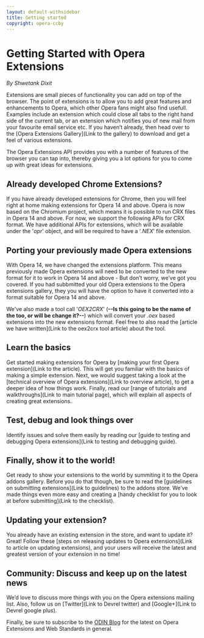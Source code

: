 ```yaml
---
layout: default-withsidebar
title: Getting started
copyright: opera-ccby
---
```


# Getting Started with Opera Extensions
*By Shwetank Dixit*

Extensions are small pieces of functionality you can add on top of the browser. The point of extensions is to allow you to add great features and enhancements to Opera, which other Opera fans might also find usefull.  Examples include an extension which could close all tabs to the right hand side of the current tab, or an extension which notifies you of new mail from your favourite email service etc. If you haven’t already, then head over to the [Opera Extensions Gallery](Link to the gallery) to download and get a feel of various extensions.

The Opera Extensions API provides you with a number of features of the browser you can tap into, thereby giving you a lot options for you to come up with great ideas for extensions.  

## Already developed Chrome Extensions?
If you have already developed extensions for Chrome, then you will feel right at home making extensions for Opera 14 and above. Opera is now based on the Chromium project, which means it is possible to run CRX files in Opera 14 and above. For now, we support the following APIs for CRX format. We have additional APIs for extensions, which will be available under the '*opr*' object, and will be required to have a ‘*.NEX*’ file extension. 

## Porting your previously made Opera extensions
With Opera 14, we have changed the extensions platform. This means previously made Opera extensions will need to be converted to the new format for it to work in Opera 14 and above - But don’t worry, we’ve got you covered. If you had subbmitted your old Opera extensions to the Opera extensions gallery, they you will have the option to have it converted into a format suitable for Opera 14 and above. 

We've also made a tool call '*OEX2CRX*' (**--Is this going to be the name of the too, or will be change it?--**) which will convert your *.oex* based extensions into the new extensions format. Feel free to also read the [article we have written](Link to the oex2crx tool article) about the tool. 

## Learn the basics
Get started making extensions for Opera by [making your first Opera extension](Link to the article). This will get you familiar with the basics of making a simple extension. Next, we would suggest taking a look at the [technical overview of Opera extensions](Link to overview article), to get a deeper idea of how things work. Finally, read our [range of tutorials and walkthroughs](Link to main tutorial page), which will explain all aspects of creating great extensions. 

## Test, debug and look things over
Identify issues and solve them easily by reading our [guide to testing and debugging Opera extensions](Link to testing and debugging guide). 

## Finally, show it to the world!
Get ready to show your extensions to the world by summiting it to the Opera addons gallery. Before you do that though, be sure to read the [guidelines on submitting extensions](Link to guidelines) to the addons store. We’ve made things even more easy and creating a [handy checklist for you to look at before submitting](Link to the checklist). 

## Updating your extension?
You already have an existing extension in the store, and want to update it? Great! Follow these [steps on releasing updates to Opera extensions](Link to article on updating extensions), and your users will receive the latest and greatest version of your extension in no time! 

## Community: Discuss and keep up on the latest news
We’d love to discuss more things with you on the Opera extensions mailing list. Also, follow us on [Twitter](Link to Devrel twitter) and [Google+](Link to Devrel google plus). 

Finally, be sure to subscribe to the [ODIN Blog](http://my.opera.com/odin/blog/) for the latest on Opera Extensions and Web Standards in general.